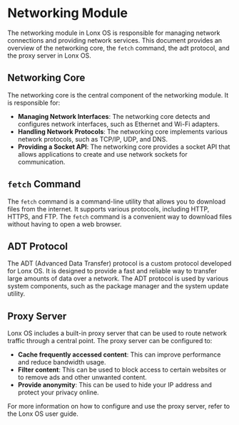 
# Networking Module

The networking module in Lonx OS is responsible for managing network connections and providing network services. This document provides an overview of the networking core, the `fetch` command, the adt protocol, and the proxy server in Lonx OS.

## Networking Core

The networking core is the central component of the networking module. It is responsible for:

*   **Managing Network Interfaces**: The networking core detects and configures network interfaces, such as Ethernet and Wi-Fi adapters.
*   **Handling Network Protocols**: The networking core implements various network protocols, such as TCP/IP, UDP, and DNS.
*   **Providing a Socket API**: The networking core provides a socket API that allows applications to create and use network sockets for communication.

## `fetch` Command

The `fetch` command is a command-line utility that allows you to download files from the internet. It supports various protocols, including HTTP, HTTPS, and FTP. The `fetch` command is a convenient way to download files without having to open a web browser.

## ADT Protocol

The ADT (Advanced Data Transfer) protocol is a custom protocol developed for Lonx OS. It is designed to provide a fast and reliable way to transfer large amounts of data over a network. The ADT protocol is used by various system components, such as the package manager and the system update utility.

## Proxy Server

Lonx OS includes a built-in proxy server that can be used to route network traffic through a central point. The proxy server can be configured to:

*   **Cache frequently accessed content**: This can improve performance and reduce bandwidth usage.
*   **Filter content**: This can be used to block access to certain websites or to remove ads and other unwanted content.
*   **Provide anonymity**: This can be used to hide your IP address and protect your privacy online.

For more information on how to configure and use the proxy server, refer to the Lonx OS user guide.
